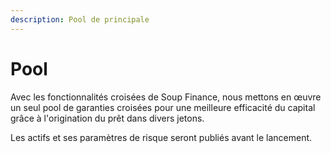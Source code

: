 ```yaml
---
description: Pool de principale
---
```


# Pool

Avec les fonctionnalités croisées de Soup Finance, nous mettons en œuvre un seul pool de garanties croisées pour une meilleure efficacité du capital grâce à l'origination du prêt dans divers jetons.

Les actifs et ses paramètres de risque seront publiés avant le lancement.
